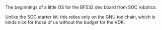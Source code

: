 The beginnings of a little OS for the BF532 dev board from SOC robotics.

Unlike the SOC starter kit, this relies only on the GNU toolchain,
which is kinda nice for those of us without the budget for the VDK.
